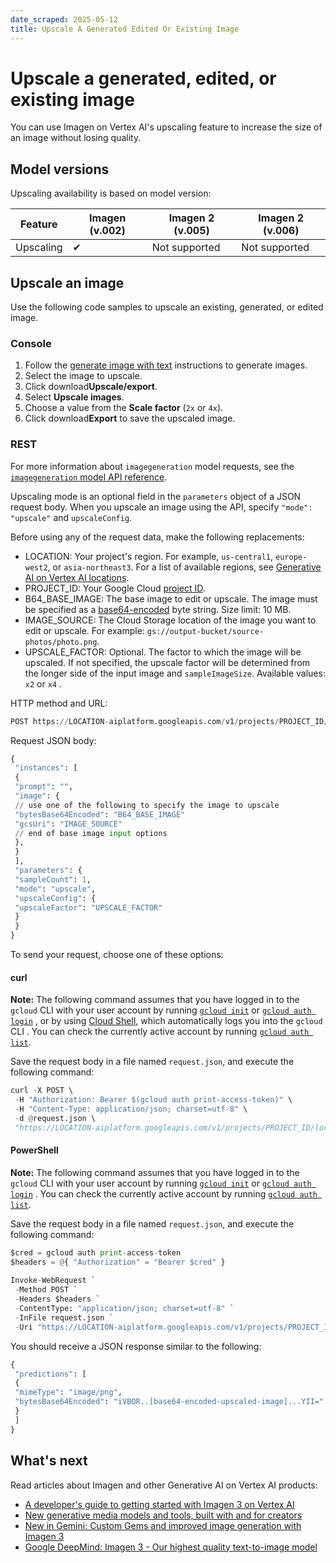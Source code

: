 ```yaml
---
date_scraped: 2025-05-12
title: Upscale A Generated Edited Or Existing Image
---
```


# Upscale a generated, edited, or existing image 

You can use Imagen on Vertex AI's upscaling feature to increase the size of an
image without losing quality.

## Model versions

Upscaling availability is based on model version:

| Feature | Imagen (v.002) | Imagen 2 (v.005) | Imagen 2 (v.006) |
| --- | --- | --- | --- |
| Upscaling | ✔ | Not supported | Not supported |

## Upscale an image

Use the following code samples to upscale an existing, generated, or edited
image.

### Console

1. Follow the [generate image with text](https://cloud.google.com/vertex-ai/generative-ai/docs/image/generate-images)
 instructions to generate images.
2. Select the image to upscale.
3. Click
 download**Upscale/export**.
4. Select **Upscale images**.
5. Choose a value from the **Scale factor** (`2x` or `4x`).
6. Click
 download**Export** to save the
 upscaled image.

### REST

For more information about `imagegeneration` model requests, see the
[`imagegeneration` model API reference](https://cloud.google.com/vertex-ai/generative-ai/docs/model-reference/image-generation).

Upscaling mode is an optional field in the `parameters` object of a JSON
request body. When you upscale an image using the API, specify
`"mode": "upscale"` and `upscaleConfig`.

Before using any of the request data,
make the following replacements:

- LOCATION: Your project's region. For example,
 `us-central1`, `europe-west2`, or `asia-northeast3`. For a list
 of available regions, see
 [Generative AI on Vertex AI locations](https://cloud.google.com/vertex-ai/generative-ai/docs/learn/locations-genai).
- PROJECT\_ID: Your Google Cloud [project ID](https://cloud.google.com/resource-manager/docs/creating-managing-projects#identifiers).
- B64\_BASE\_IMAGE: The base image to edit or upscale. The
 image must be specified as a [base64-encoded](https://cloud.google.com/vertex-ai/generative-ai/docs/image/base64-encode) byte
 string. Size limit: 10 MB.
- IMAGE\_SOURCE: The Cloud Storage location of the image you
 want to edit or upscale. For example: `gs://output-bucket/source-photos/photo.png`.
- UPSCALE\_FACTOR: Optional. The factor to which the image will be upscaled. If not
 specified, the upscale factor will be determined from the longer side of the input image and
 `sampleImageSize`. Available values: `x2` or `x4` .

HTTP method and URL:

```python
POST https://LOCATION-aiplatform.googleapis.com/v1/projects/PROJECT_ID/locations/LOCATION/publishers/google/models/imagegeneration@002:predict
```

Request JSON body:

```python
{
 "instances": [
 {
 "prompt": "",
 "image": {
 // use one of the following to specify the image to upscale
 "bytesBase64Encoded": "B64_BASE_IMAGE"
 "gcsUri": "IMAGE_SOURCE"
 // end of base image input options
 },
 }
 ],
 "parameters": {
 "sampleCount": 1,
 "mode": "upscale",
 "upscaleConfig": {
 "upscaleFactor": "UPSCALE_FACTOR"
 }
 }
}

```

To send your request, choose one of these options:

#### curl

**Note:**
The following command assumes that you have logged in to
the `gcloud` CLI with your user account by running
[`gcloud init`](https://cloud.google.com/sdk/gcloud/reference/init)
or
[`gcloud auth login`](https://cloud.google.com/sdk/gcloud/reference/auth/login)
, or by using [Cloud Shell](https://cloud.google.com/shell/docs),
which automatically logs you into the `gcloud` CLI
.
You can check the currently active account by running
[`gcloud auth list`](https://cloud.google.com/sdk/gcloud/reference/auth/list).

Save the request body in a file named `request.json`,
and execute the following command:

```python
curl -X POST \ 
 -H "Authorization: Bearer $(gcloud auth print-access-token)" \ 
 -H "Content-Type: application/json; charset=utf-8" \ 
 -d @request.json \ 
 "https://LOCATION-aiplatform.googleapis.com/v1/projects/PROJECT_ID/locations/LOCATION/publishers/google/models/imagegeneration@002:predict"
```

#### PowerShell

**Note:**
The following command assumes that you have logged in to
the `gcloud` CLI with your user account by running
[`gcloud init`](https://cloud.google.com/sdk/gcloud/reference/init)
or
[`gcloud auth login`](https://cloud.google.com/sdk/gcloud/reference/auth/login)
.
You can check the currently active account by running
[`gcloud auth list`](https://cloud.google.com/sdk/gcloud/reference/auth/list).

Save the request body in a file named `request.json`,
and execute the following command:

```python
$cred = gcloud auth print-access-token 
$headers = @{ "Authorization" = "Bearer $cred" } 
 
Invoke-WebRequest ` 
 -Method POST ` 
 -Headers $headers ` 
 -ContentType: "application/json; charset=utf-8" ` 
 -InFile request.json ` 
 -Uri "https://LOCATION-aiplatform.googleapis.com/v1/projects/PROJECT_ID/locations/LOCATION/publishers/google/models/imagegeneration@002:predict" | Select-Object -Expand Content
```

You should receive a JSON response similar to the following:

```python
{
 "predictions": [
 {
 "mimeType": "image/png",
 "bytesBase64Encoded": "iVBOR..[base64-encoded-upscaled-image]...YII="
 }
 ]
}

```

## What's next

Read articles about Imagen and other Generative AI on Vertex AI
products:

- [A developer's guide to getting started with Imagen 3 on
 Vertex AI](https://cloud.google.com/blog/products/ai-machine-learning/a-developers-guide-to-imagen-3-on-vertex-ai?e=0?utm_source%3Dlinkedin)
- [New generative media models and tools, built with and for creators](https://blog.google/technology/ai/google-generative-ai-veo-imagen-3/#veo)
- [New in Gemini: Custom Gems and improved image generation with
 Imagen 3](https://blog.google/products/gemini/google-gemini-update-august-2024/)
- [Google DeepMind: Imagen 3 - Our highest quality
 text-to-image model](https://deepmind.google/technologies/imagen-3/)
